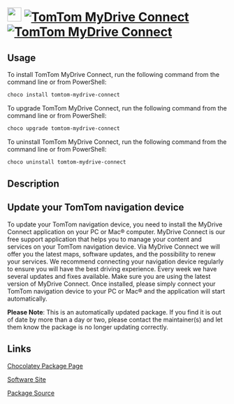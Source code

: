 ﻿# <img src="https://cdn.jsdelivr.net/gh/mkevenaar/chocolatey-packages@86ad3e5602f41deae0b68822437731e5e51de3a8/icons/tomtom-mydrive-connect.png" width="32" height="32"/> [![TomTom MyDrive Connect](https://img.shields.io/chocolatey/v/tomtom-mydrive-connect.svg?label=TomTom+MyDrive+Connect)](https://community.chocolatey.org/packages/tomtom-mydrive-connect) [![TomTom MyDrive Connect](https://img.shields.io/chocolatey/dt/tomtom-mydrive-connect.svg)](https://community.chocolatey.org/packages/tomtom-mydrive-connect)

## Usage

To install TomTom MyDrive Connect, run the following command from the command line or from PowerShell:

```powershell
choco install tomtom-mydrive-connect
```

To upgrade TomTom MyDrive Connect, run the following command from the command line or from PowerShell:

```powershell
choco upgrade tomtom-mydrive-connect
```

To uninstall TomTom MyDrive Connect, run the following command from the command line or from PowerShell:

```powershell
choco uninstall tomtom-mydrive-connect
```

## Description

## Update your TomTom navigation device

To update your TomTom navigation device, you need to install the MyDrive Connect application on your PC or Mac® computer. MyDrive Connect is our free support application that helps you to manage your content and services on your TomTom navigation device. Via MyDrive Connect we will offer you the latest maps, software updates, and the possibility to renew your services. We recommend connecting your navigation device regularly to ensure you will have the best driving experience. Every week we have several updates and fixes available. Make sure you are using the latest version of MyDrive Connect. Once installed, please simply connect your TomTom navigation device to your PC or Mac® and the application will start automatically.

**Please Note**: This is an automatically updated package. If you find it is
out of date by more than a day or two, please contact the maintainer(s) and
let them know the package is no longer updating correctly.


## Links

[Chocolatey Package Page](https://community.chocolatey.org/packages/tomtom-mydrive-connect)

[Software Site](https://www.tomtom.com/mydrive-connect/)

[Package Source](https://github.com/mkevenaar/chocolatey-packages/tree/master/automatic/tomtom-mydrive-connect)

